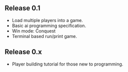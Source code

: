 Release 0.1
-----------
- Load multiple players into a game.
- Basic ai programming specification.
- Win mode: Conquest
- Terminal based run/print game.


Release 0.x
-----------
- Player building tutorial for those new to programming.


